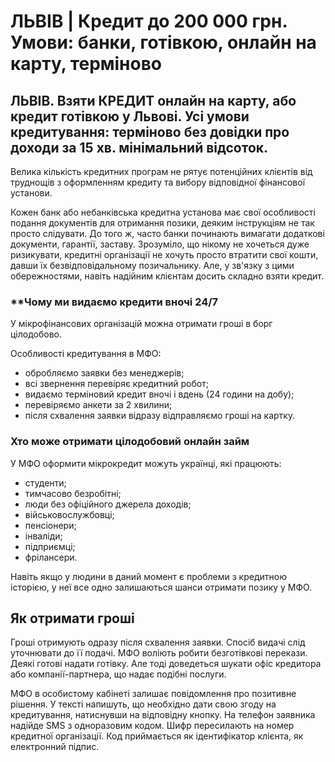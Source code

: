 # ЛЬВІВ | Кредит до 200 000 грн. Умови: банки, готівкою, онлайн на карту, терміново

## ЛЬВІВ. Взяти КРЕДИТ онлайн на карту, або кредит готівкою у Львові. Усі умови кредитування: терміново без довідки про доходи за 15 хв. мінімальний відсоток.

Велика кількість кредитних програм не рятує потенційних клієнтів від труднощів з оформленням кредиту та вибору відповідної фінансової установи.

Кожен банк або небанківська кредитна установа має свої особливості подання документів для отримання позики, деяким інструкціям не так просто слідувати. До того ж, часто банки починають вимагати додаткові документи, гарантії, заставу. Зрозуміло, що нікому не хочеться дуже ризикувати, кредитні організації не хочуть просто втратити свої кошти, давши їх безвідповідальному позичальнику. Але, у зв'язку з цими обережностями, навіть надійним клієнтам досить складно взяти кредит.

 
 
### **Чому ми видаємо кредити вночі 24/7

У мікрофінансових організацій можна отримати гроші в борг цілодобово. 

Особливості кредитування в МФО:
-   обробляємо заявки без менеджерів;
-   всі звернення перевіряє кредитний робот;
-   видаємо терміновий кредит вночі і вдень (24 години на добу);
-   перевіряємо анкети за 2 хвилини;
-   після схвалення заявки відразу відправляємо гроші на картку.

### **Хто може отримати цілодобовий онлайн займ**

У МФО оформити мікрокредит можуть українці, які працюють:
-   студенти;
-   тимчасово безробітні;
-   люди без офіційного джерела доходів;
-   військовослужбовці;
-   пенсіонери;
-   інваліди;
-   підприємці;
-   фрілансери.

Навіть якщо у людини в даний момент є проблеми з кредитною історією, у неї все одно залишаються шанси отримати позику у МФО.

## Як отримати гроші

Гроші отримують одразу після схвалення заявки. Спосіб видачі слід уточнювати до її подачі. МФО воліють робити безготівкові перекази. Деякі готові надати готівку. Але тоді доведеться шукати офіс кредитора або компанії-партнера, що надає подібні послуги.

МФО в особистому кабінеті залишає повідомлення про позитивне рішення. У тексті напишуть, що необхідно дати свою згоду на кредитування, натиснувши на відповідну кнопку. На телефон заявника надійде SMS з одноразовим кодом. Шифр пересилають на номер кредитної організації. Код приймається як ідентифікатор клієнта, як електронний підпис.

